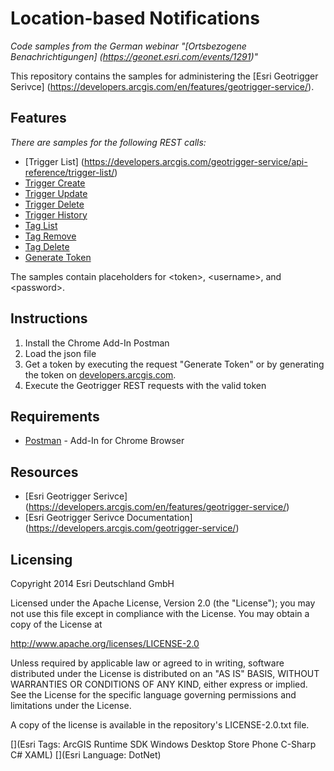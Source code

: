 # **Location-based Notifications**
*Code samples from the German webinar "[Ortsbezogene Benachrichtigungen] (https://geonet.esri.com/events/1291)"*

This repository contains the samples for administering the [Esri Geotrigger Serivce] (https://developers.arcgis.com/en/features/geotrigger-service/).


## **Features**
*There are samples for the following REST calls:*

* [Trigger List] (https://developers.arcgis.com/geotrigger-service/api-reference/trigger-list/)
* [Trigger Create](https://developers.arcgis.com/geotrigger-service/api-reference/trigger-create/)
* [Trigger Update](https://developers.arcgis.com/geotrigger-service/api-reference/trigger-update/)
* [Trigger Delete](https://developers.arcgis.com/geotrigger-service/api-reference/trigger-delete/)
* [Trigger History](https://developers.arcgis.com/geotrigger-service/api-reference/trigger-history/)
* [Tag List](https://developers.arcgis.com/geotrigger-service/api-reference/tag-list/)
* [Tag Remove](https://developers.arcgis.com/geotrigger-service/api-reference/tag-remove/)
* [Tag Delete](https://developers.arcgis.com/geotrigger-service/api-reference/tag-delete/)
* [Generate Token](http://resources.arcgis.com/en/help/arcgis-rest-api/index.html#//02r3000000m5000000)

The samples contain placeholders for &lt;token&gt;, &lt;username&gt;, and &lt;password&gt;.


## **Instructions**

1. Install the Chrome Add-In Postman
2. Load the json file
3. Get a token by executing the request "Generate Token" or by generating the token on [developers.arcgis.com](https://developers.arcgis.com/en/).
4. Execute the Geotrigger REST requests with the valid token


## **Requirements**

* [Postman](https://chrome.google.com/webstore/detail/postman-rest-client/fdmmgilgnpjigdojojpjoooidkmcomcm) - Add-In for Chrome Browser


## **Resources**

* [Esri Geotrigger Serivce] (https://developers.arcgis.com/en/features/geotrigger-service/)
* [Esri Geotrigger Serivce Documentation] (https://developers.arcgis.com/geotrigger-service/)


## **Licensing**
Copyright 2014 Esri Deutschland GmbH

Licensed under the Apache License, Version 2.0 (the "License");
you may not use this file except in compliance with the License.
You may obtain a copy of the License at

   http://www.apache.org/licenses/LICENSE-2.0

Unless required by applicable law or agreed to in writing, software
distributed under the License is distributed on an "AS IS" BASIS,
WITHOUT WARRANTIES OR CONDITIONS OF ANY KIND, either express or implied.
See the License for the specific language governing permissions and
limitations under the License.

A copy of the license is available in the repository's LICENSE-2.0.txt file.

[](Esri Tags: ArcGIS Runtime SDK Windows Desktop Store Phone C-Sharp C# XAML)
[](Esri Language: DotNet)
